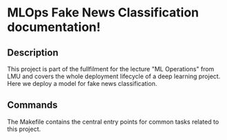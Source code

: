 # MLOps Fake News Classification documentation!

## Description

This project is part of the fullfilment for the lecture "ML Operations" from LMU and covers the whole deployment lifecycle of a deep learning project. Here we deploy a model for fake news classification.

## Commands

The Makefile contains the central entry points for common tasks related to this project.

